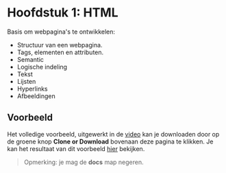 # Hoofdstuk 1: HTML
Basis om webpagina's te ontwikkelen: 
- Structuur van een webpagina.
- Tags, elementen en attributen.
- Semantic
- Logische indeling
- Tekst
- Lijsten
- Hyperlinks
- Afbeeldingen
## Voorbeeld
Het volledige voorbeeld, uitgewerkt in de [video](https://www.youtube.com/watch?v=1BeQCWVrKww&list=PLgKzo3JzWykOMX6YNbapGKQm_Iscgzyso) kan je downloaden door op de groene knop **Clone or Download** bovenaan deze pagina te klikken. Je kan het resultaat van dit voorbeeld [hier](https://webapplicaties1.github.io/01thHTML/) bekijken.
> Opmerking: je mag de **docs** map negeren. 
